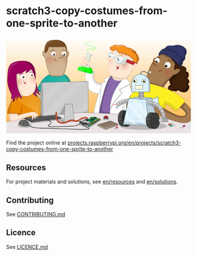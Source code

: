 # scratch3-copy-costumes-from-one-sprite-to-another

![scratch3-copy-costumes-from-one-sprite-to-another](banner.png)

Find the project online at [projects.raspberrypi.org/en/projects/scratch3-copy-costumes-from-one-sprite-to-another](https://projects.raspberrypi.org/en/projects/scratch3-copy-costumes-from-one-sprite-to-another)

## Resources
For project materials and solutions, see [en/resources](https://github.com/raspberrypilearning/scratch3-copy-costumes-from-one-sprite-to-another/tree/master/en/resources) and [en/solutions](https://github.com/raspberrypilearning/scratch3-copy-costumes-from-one-sprite-to-another/tree/master/en/solutions).

## Contributing
See [CONTRIBUTING.md](CONTRIBUTING.md)

## Licence
 See [LICENCE.md](LICENCE.md)